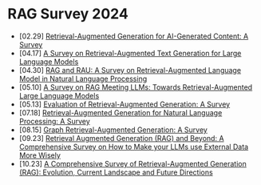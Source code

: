 # RAG Survey 2024

* [02.29] [Retrieval-Augmented Generation for AI-Generated Content: A Survey](https://arxiv.org/abs/2402.19473)
* [04.17] [A Survey on Retrieval-Augmented Text Generation for Large Language Models](https://arxiv.org/abs/2404.10981)
* [04.30] [RAG and RAU: A Survey on Retrieval-Augmented Language Model in Natural Language Processing](https://arxiv.org/abs/2404.19543)
* [05.10] [A Survey on RAG Meeting LLMs: Towards Retrieval-Augmented Large Language Models](https://arxiv.org/abs/2405.06211)
* [05.13] [Evaluation of Retrieval-Augmented Generation: A Survey](https://arxiv.org/abs/2405.07437)
* [07.18] [Retrieval-Augmented Generation for Natural Language Processing: A Survey](https://arxiv.org/abs/2407.13193)
* [08.15] [Graph Retrieval-Augmented Generation: A Survey](https://arxiv.org/abs/2408.08921)
* [09.23] [Retrieval Augmented Generation (RAG) and Beyond: A Comprehensive Survey on How to Make your LLMs use External Data More Wisely](https://arxiv.org/abs/2409.14924)
* [10.23] [A Comprehensive Survey of Retrieval-Augmented Generation (RAG): Evolution, Current Landscape and Future Directions](https://arxiv.org/abs/2410.12837)
